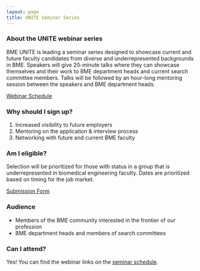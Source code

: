 ```yaml
---
layout: page
title: UNITE Seminar Series
---
```


### About the UNITE webinar series

BME UNITE is leading a seminar series designed to showcase current and future faculty candidates from diverse and underrepresented backgrounds in BME. Speakers will give 20-minute talks where they can showcase themselves and their work to BME department heads and current search committee members. Talks will be followed by an hour-long mentoring session between the speakers and BME department heads.

<a href="/seminar-schedule/" class="button">Webinar Schedule</a>

### Why should I sign up?

1. Increased visibility to future employers
2. Mentoring on the application & interview process
3. Networking with future and current BME faculty

### Am I eligible?

Selection will be prioritized for those with status in a group that is underrepresented in biomedical engineering faculty. Dates are prioritized based on timing for the job market.

<a href="https://forms.gle/sreDenkBTgLL154g9" class="button">Submission Form</a>

### Audience

- Members of the BME community interested in the frontier of our profession
- BME department heads and members of search committees

### Can I attend?

Yes! You can find the webinar links on the [seminar schedule](/seminar-schedule/).
